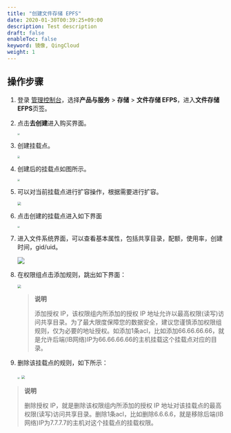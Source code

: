 ```yaml
---
title: "创建文件存储 EPFS"
date: 2020-01-30T00:39:25+09:00
description: Test description
draft: false
enableToc: false
keyword: 镜像, QingCloud
weight: 1
---
```


## 操作步骤

1. 登录 [管理控制台](https://console.shanhe.com/login)，选择**产品与服务** > **存储** > **文件存储 EFPS**，进入**文件存储 EFPS**页签。

3. 点击**去创建**进入购买界面。

   <img src="../_images/efps2.png" style="zoom:30%;" />

4. 创建挂载点。

   <img src="../_images/efps3.png" style="zoom:33%;" />

5. 创建后的挂载点如图所示。

   <img src="../_images/efps4.png" style="zoom:30%;" />

5. 可以对当前挂载点进行扩容操作，根据需要进行扩容。

   <img src="../_images/efps20.png" style="zoom:50%;" />

6. 点击创建的挂载点进入如下界面

   <img src="../_images/efps5.png" style="zoom:30%;" />

7. 进入文件系统界面，可以查看基本属性，包括共享目录，配额，使用率，创建时间，gid/uid。

   ![](../_images/efps6.png)

8. 在权限组点击添加规则，跳出如下界面：

   <img src="../_images/efps7.png" style="zoom:50%;" />

   > **说明**
   >
   > 添加授权 IP，该权限组内所添加的授权 IP 地址允许以最高权限(读写)访问共享目录。为了最大限度保障您的数据安全，建议您谨慎添加权限组规则，仅为必要的地址授权。如添加1条acl，比如添加66.66.66.66，就是允许后端(IB网络)IP为66.66.66.66的主机挂载这个挂载点对应的目录。

9. 删除该挂载点的规则，如下所示：

   <img src="../_images/efps8.png" style="zoom:30%;" />

   <img src="../_images/efps9.png" style="zoom:50%;" />

> **说明**
>
> 删除授权 IP，就是删除该权限组内所添加的授权 IP 地址对该挂载点的最高权限(读写)访问共享目录。删除1条acl，比如删除6.6.6.6，就是移除后端(IB网络)IP为7.7.7.7的主机对这个挂载点的挂载权限。

